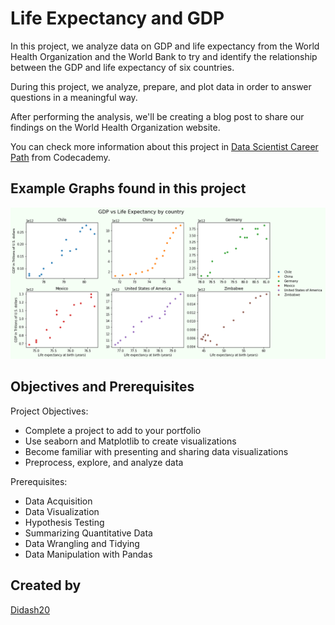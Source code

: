 # Life Expectancy and GDP

In this project, we analyze data on GDP and life expectancy from the World Health Organization and the World Bank to try and identify the relationship between the GDP and life expectancy of six countries.

During this project, we analyze, prepare, and plot data in order to answer questions in a meaningful way.

After performing the analysis, we'll be creating a blog post to share our findings on the World Health Organization website.

You can check more information about this project in [Data Scientist Career Path](https://www.codecademy.com/learn/paths/data-science-2021) from Codecademy.

## Example Graphs found in this project
![Life Expectancy and GDP Example Project](./Images/GDP_LifeExpectancy_Multiple.png)


## Objectives and Prerequisites

Project Objectives:
* Complete a project to add to your portfolio
* Use seaborn and Matplotlib to create visualizations
* Become familiar with presenting and sharing data visualizations
* Preprocess, explore, and analyze data

Prerequisites:
* Data Acquisition
* Data Visualization
* Hypothesis Testing
* Summarizing Quantitative Data
* Data Wrangling and Tidying
* Data Manipulation with Pandas

## Created by
[Didash20](https://github.com/didash20)